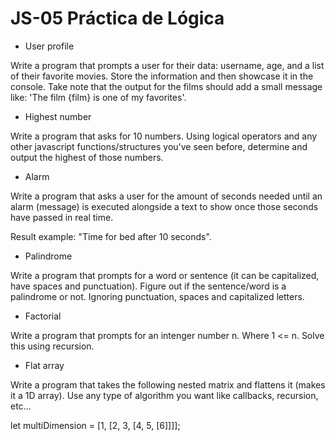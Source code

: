 # JS-05 Práctica de Lógica


- User profile


Write a program that prompts a user for their data: username, age, and a list of their favorite movies. Store the information and then showcase it in the console. Take note that the output for the films should add a small message like: 'The film {film} is one of my favorites'.


- Highest number


Write a program that asks for 10 numbers. Using logical operators and any other javascript functions/structures you've seen before, determine and output the highest of those numbers.


- Alarm


Write a program that asks a user for the amount of seconds needed until an alarm (message) is executed alongside a text to show once those seconds have passed in real time.


Result example: "Time for bed after 10 seconds".

- Palindrome


Write a program that prompts for a word or sentence (it can be capitalized, have spaces and punctuation). Figure out if the sentence/word is a palindrome or not. Ignoring punctuation, spaces and capitalized letters.

- Factorial


Write a program that prompts for an intenger number n. Where  1 <= n. Solve this using recursion.

- Flat array


Write a program that takes the following nested matrix and flattens it (makes it a 1D array). Use any type of algorithm you want like callbacks, recursion, etc...


let multiDimension = [1, [2, 3, [4, 5, [6]]]];